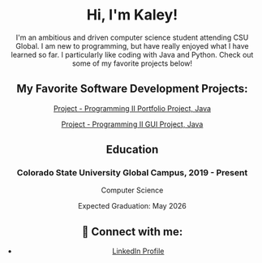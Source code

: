 <div align="center">

<h1>Hi, I'm Kaley! </h1>
I'm an ambitious and driven computer science student attending CSU Global. I am new to programming, but have really enjoyed what I have learned so far. I particularly like coding with Java and Python. Check out some of my favorite projects below!
  
<h2>My Favorite Software Development Projects:</h2>

   [Project - Programming II Portfolio Project, Java](https://github.com/Kaley-Schlimgen/Prog2Portfolio)
   
   [Project - Programming II GUI Project, Java](https://github.com/Kaley-Schlimgen/372CT2)
  <!--
  - [Project - Programming I Portfolio Project, Java](https://github.com/Kaley-Schlimgen/Prog2Portfolio)
  - [Project - Introduction to Programming Portfolio](https://github.com/Kaley-Schlimgen/Prog2Portfolio)
  -->

<h2>Education</h2>

<h3>Colorado State University Global Campus, 2019 - Present</h3>

<h7>Computer Science</h7>

<h7>Expected Graduation: May 2026</h7>


<!--
<h5>GPA: 3.14</h5>

<h4>Relavant Courses:</h4>
<h7>Programming II</h7>
<h6>Description</h6>
<h7>Programming I</h7>
<h6>Description</h6>

<h3>Lewis & Clark College, 2010-2013</h3>
<h4>B.A., Music</h4>

<h2>Work Experience</h2>


<h3>Shift Lead, Bartender & Server, 2013 - 2025</h3>

<h5>Heritage Bar & Grill</h5>
-->

<h2> 🤳 Connect with me:</h2>


- [LinkedIn Profile](https://www.linkedin.com/in/kaley-schlimgen/)
  



<!--
 is a ✨ _special_ ✨ repository because its `README.md` (this file) appears on your GitHub profile.
Here are some ideas to get you started:

- 🔭 I’m currently working on ...
- 🌱 I’m currently learning ...
- 👯 I’m looking to collaborate on ...
- 🤔 I’m looking for help with ...
- 💬 Ask me about ...
- 📫 How to reach me: ...
- 😄 Pronouns: ...
- ⚡ Fun fact: ...
-->
